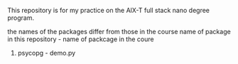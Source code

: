 This repository is for my practice on the AlX-T 
full stack nano degree program.

the names of the packages differ from those in the course
name of package in this repository - name of packcage in the coure
1) psycopg - demo.py